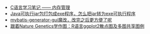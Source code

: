 + [C语言学习笔记 —— 内存管理](https://www.jianshu.com/p/b755fe529e79)
+ [Java可执行jar包打包成exe程序，怎么把jar转为exe可执行程序](https://www.jianshu.com/p/6bcd779bac99)
+ [mybatis-generator-gui魔改，改完之后更方便了呢](https://www.jianshu.com/p/065e64c37975)
+ [跟着Nature Genetics学作图：R语言ggplot2散点图及多图共享图例](https://www.jianshu.com/p/b0c6b4e8b278)
